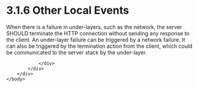<html dir="LTR" xmlns:mshelp="http://msdn.microsoft.com/mshelp" xmlns:ddue="http://ddue.schemas.microsoft.com/authoring/2003/5" xmlns:xlink="http://www.w3.org/1999/xlink" xmlns:tool="http://www.microsoft.com/tooltip">
    <head>
        <meta http-equiv="Content-Type" content="text/html; CHARSET=utf-8"></meta>
        <meta name="save" content="history"></meta>
        <title>3.1.6 Other Local Events</title>
        <xml>
            <mshelp:toctitle title="3.1.6 Other Local Events"></mshelp:toctitle>
            <mshelp:rltitle title="[MS-SSNWS]: Other Local Events"></mshelp:rltitle>
            <mshelp:keyword index="A" term="b52e8369-c54e-4f3a-966c-5bc9d0142c6a"></mshelp:keyword>
            <mshelp:attr name="DCSext.ContentType" value="open specification"></mshelp:attr>
            <mshelp:attr name="AssetID" value="b52e8369-c54e-4f3a-966c-5bc9d0142c6a"></mshelp:attr>
            <mshelp:attr name="TopicType" value="kbRef"></mshelp:attr>
            <mshelp:attr name="DCSext.Title" value="[MS-SSNWS]: Other Local Events" />
        </xml>
    </head>
    <body>
        <div id="header">
            <h1 class="heading">3.1.6 Other Local Events</h1>
        </div>
        <div id="mainSection">
            <div id="mainBody">
                <div id="allHistory" class="saveHistory"></div>
                <div id="sectionSection0" class="section" name="collapseableSection">
                    

<p>When there is a failure in under-layers, such as the
network, the server SHOULD terminate the HTTP connection without sending any
response to the client. An under-layer failure can be triggered by a network
failure. It can also be triggered by the termination action from the client,
which could be communicated to the server stack by the under-layer.</p>


                </div>
            </div>
        </div>
    </body>
</html>